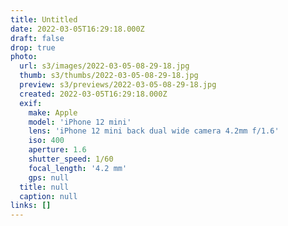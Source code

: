 ```yaml
---
title: Untitled
date: 2022-03-05T16:29:18.000Z
draft: false
drop: true
photo:
  url: s3/images/2022-03-05-08-29-18.jpg
  thumb: s3/thumbs/2022-03-05-08-29-18.jpg
  preview: s3/previews/2022-03-05-08-29-18.jpg
  created: 2022-03-05T16:29:18.000Z
  exif:
    make: Apple
    model: 'iPhone 12 mini'
    lens: 'iPhone 12 mini back dual wide camera 4.2mm f/1.6'
    iso: 400
    aperture: 1.6
    shutter_speed: 1/60
    focal_length: '4.2 mm'
    gps: null
  title: null
  caption: null
links: []
---
```

